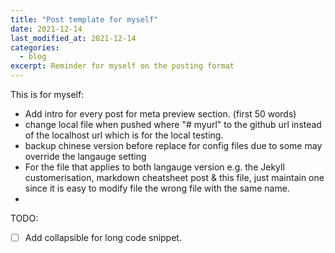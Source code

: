 ```yaml
---
title: "Post template for myself"
date: 2021-12-14
last_modified_at: 2021-12-14
categories:
  - blog
excerpt: Reminder for myself on the posting format
---
```


This is for myself:
* Add intro for every post for meta preview section. (first 50 words)
* change local file when pushed where "# myurl" to the github url instead of the localhost url which is for the local testing.
* backup chinese version before replace for config files due to some may override the langauge setting
* For the file that applies to both langauge version e.g. the Jekyll customerisation, markdown cheatsheet post & this file, just maintain one since it is easy to modify file the wrong file with the same name.
* 
TODO:

- [ ] Add collapsible for long code snippet.